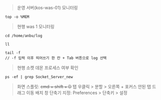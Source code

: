 > 운영 서버(kos-was-01) 모니터링
```shell
top -o %MEM
```

> 현행 was 1 모니터링
```shell
cd /home/anbu/log

ll

tail -f 
// -f 입력 이후 띄어쓰기 한 칸 + Tab 버튼으로 log 선택 
```

> 현행 소켓 데몬 프로세스 여부 확인
```shell
ps -ef | grep Socket_Server_new
```

> 화면 스플릿: ~~cmd + shift + D~~ 탭 우클릭 > 분할 > 오른쪽 + 포커스 안된 탭 드래그 이동 배치
> 창 단축기 지정: Preferences > 단축키 > 설정